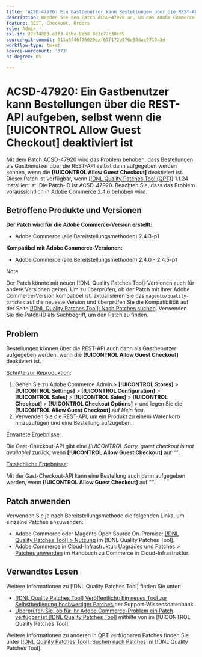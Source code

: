 ```yaml
---
title: 'ACSD-47920: Ein Gastbenutzer kann Bestellungen über die REST-API aufgeben, selbst wenn die [!UICONTROL Allow Guest Checkout] deaktiviert ist'
description: Wenden Sie den Patch ACSD-47920 an, um das Adobe Commerce-Problem zu beheben, bei dem Bestellungen als Gastbenutzer über die REST-API aufgegeben werden können, selbst wenn die [!UICONTROL Allow Guest Checkout] deaktiviert ist.
feature: REST, Checkout, Orders
role: Admin
exl-id: 27c74803-a3f3-46bc-9eb8-8e2c72c30cd9
source-git-commit: 011a6f46f76029eaf67f172b576e58dac9710a3d
workflow-type: tm+mt
source-wordcount: '373'
ht-degree: 0%

---
```


# ACSD-47920: Ein Gastbenutzer kann Bestellungen über die REST-API aufgeben, selbst wenn die **[!UICONTROL Allow Guest Checkout]** deaktiviert ist

Mit dem Patch ACSD-47920 wird das Problem behoben, dass Bestellungen als Gastbenutzer über die REST-API selbst dann aufgegeben werden können, wenn die **[!UICONTROL Allow Guest Checkout]** deaktiviert ist. Dieser Patch ist verfügbar, wenn [[!DNL Quality Patches Tool (QPT)]](https://experienceleague.adobe.com/en/docs/commerce-operations/tools/quality-patches-tool/quality-patches-tool-to-self-serve-quality-patches) 1.1.24 installiert ist. Die Patch-ID ist ACSD-47920. Beachten Sie, dass das Problem voraussichtlich in Adobe Commerce 2.4.6 behoben wird.

## Betroffene Produkte und Versionen

**Der Patch wird für die Adobe Commerce-Version erstellt:**

* Adobe Commerce (alle Bereitstellungsmethoden) 2.4.3-p1

**Kompatibel mit Adobe Commerce-Versionen:**

* Adobe Commerce (alle Bereitstellungsmethoden) 2.4.0 - 2.4.5-p1

>[!NOTE]
>
>Der Patch könnte mit neuen [!DNL Quality Patches Tool]-Versionen auch für andere Versionen gelten. Um zu überprüfen, ob der Patch mit Ihrer Adobe Commerce-Version kompatibel ist, aktualisieren Sie das `magento/quality-patches` auf die neueste Version und überprüfen Sie die Kompatibilität auf der Seite [[!DNL Quality Patches Tool]: Nach Patches suchen](https://experienceleague.adobe.com/tools/commerce-quality-patches/index.html). Verwenden Sie die Patch-ID als Suchbegriff, um den Patch zu finden.

## Problem

Bestellungen können über die REST-API auch dann als Gastbenutzer aufgegeben werden, wenn die **[!UICONTROL Allow Guest Checkout]** deaktiviert ist.

<u>Schritte zur Reproduktion</u>:

1. Gehen Sie zu Adobe Commerce Admin > **[!UICONTROL Stores]** > **[!UICONTROL Settings]** > **[!UICONTROL Configuration]** > **[!UICONTROL Sales]** > **[!UICONTROL Sales]** > **[!UICONTROL Checkout]** > **[!UICONTROL Checkout Options]** > und legen Sie die **[!UICONTROL Allow Guest Checkout]** auf _Nein_ fest.
1. Verwenden Sie die REST-API, um ein Produkt zu einem Warenkorb hinzuzufügen und eine Bestellung aufzugeben.

<u>Erwartete Ergebnisse</u>:

Die Gast-Checkout-API gibt eine *[!UICONTROL Sorry, guest checkout is not available]* zurück, wenn **[!UICONTROL Allow Guest Checkout]** auf &quot;_&quot;_.

<u>Tatsächliche Ergebnisse</u>:

Mit der Gast-Checkout-API kann eine Bestellung auch dann aufgegeben werden, wenn **[!UICONTROL Allow Guest Checkout]** auf &quot;_&quot;_.

## Patch anwenden

Verwenden Sie je nach Bereitstellungsmethode die folgenden Links, um einzelne Patches anzuwenden:

* Adobe Commerce oder Magento Open Source On-Premise: [[!DNL Quality Patches Tool] > Nutzung](/help/tools/quality-patches-tool/usage.md) im [!DNL Quality Patches Tool].
* Adobe Commerce in Cloud-Infrastruktur: [Upgrades und Patches > Patches anwenden](https://experienceleague.adobe.com/docs/commerce-cloud-service/user-guide/develop/upgrade/apply-patches.html) im Handbuch zu Commerce in Cloud-Infrastruktur.

## Verwandtes Lesen

Weitere Informationen zu [!DNL Quality Patches Tool] finden Sie unter:

* [[!DNL Quality Patches Tool] Veröffentlicht: Ein neues Tool zur Selbstbedienung hochwertiger Patches ](https://experienceleague.adobe.com/en/docs/commerce-operations/tools/quality-patches-tool/quality-patches-tool-to-self-serve-quality-patches) der Support-Wissensdatenbank.
* [Überprüfen Sie, ob für Ihr Adobe Commerce-Problem ein Patch verfügbar ist [!DNL Quality Patches Tool]](/help/tools/quality-patches-tool/patches-available-in-qpt/check-patch-for-magento-issue-with-magento-quality-patches.md) mithilfe von im [!UICONTROL Quality Patches Tool].


Weitere Informationen zu anderen in QPT verfügbaren Patches finden Sie unter [[!DNL Quality Patches Tool]: Suchen nach Patches](https://experienceleague.adobe.com/tools/commerce-quality-patches/index.html) im [!DNL Quality Patches Tool].
